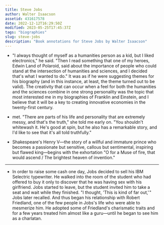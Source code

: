 ```yaml
---
title: Steve Jobs
author: Walter Isaacson
assetid: 431617578
date: 2022-12-12T16:29:50Z
modified: 2023-05-25T17:45:37Z
tags: "biographies"
slug: steve-jobs
description: "Book annotations for Steve Jobs by Walter Isaacson"
---
```


*  "I always thought of myself as a humanities person as a kid, but I liked electronics," he said. "Then I read something that one of my heroes, Edwin Land of Polaroid, said about the importance of people who could stand at the intersection of humanities and sciences, and I decided that's what I wanted to do." It was as if he were suggesting themes for his biography (and in this instance, at least, the theme turned out to be valid). The creativity that can occur when a feel for both the humanities and the sciences combine in one strong personality was the topic that most interested me in my biographies of Franklin and Einstein, and I believe that it will be a key to creating innovative economies in the twenty-first century.

*  met. "There are parts of his life and personality that are extremely messy, and that's the truth," she told me early on. "You shouldn't whitewash it. He's good at spin, but he also has a remarkable story, and I'd like to see that it's all told truthfully."

*  Shakespeare's Henry V—the story of a willful and immature prince who becomes a passionate but sensitive, callous but sentimental, inspiring but flawed king—begins with the exhortation "O for a Muse of fire, that would ascend / The brightest heaven of invention."

---

*  In order to raise some cash one day, Jobs decided to sell his IBM Selectric typewriter. He walked into the room of the student who had offered to buy it only to discover that he was having sex with his girlfriend. Jobs started to leave, but the student invited him to take a seat and wait while they finished. "I thought, 'This is kind of far out,' " Jobs later recalled. And thus began his relationship with Robert Friedland, one of the few people in Jobs's life who were able to mesmerize him. He adopted some of Friedland's charismatic traits and for a few years treated him almost like a guru—until he began to see him as a charlatan.

